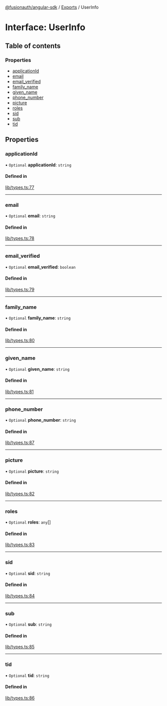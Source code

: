 [@fusionauth/angular-sdk](../README.md) / [Exports](../modules.md) / UserInfo

# Interface: UserInfo

## Table of contents

### Properties

- [applicationId](UserInfo.md#applicationid)
- [email](UserInfo.md#email)
- [email_verified](UserInfo.md#email_verified)
- [family_name](UserInfo.md#family_name)
- [given_name](UserInfo.md#given_name)
- [phone_number](UserInfo.md#phone_number)
- [picture](UserInfo.md#picture)
- [roles](UserInfo.md#roles)
- [sid](UserInfo.md#sid)
- [sub](UserInfo.md#sub)
- [tid](UserInfo.md#tid)

## Properties

### applicationId

• `Optional` **applicationId**: `string`

#### Defined in

[lib/types.ts:77](https://github.com/FusionAuth/fusionauth-javascript-sdk/blob/577b2095f8d4b995dc5a020ced655b8e2d042a3a/packages/sdk-angular/projects/fusionauth-angular-sdk/src/lib/types.ts#L77)

---

### email

• `Optional` **email**: `string`

#### Defined in

[lib/types.ts:78](https://github.com/FusionAuth/fusionauth-javascript-sdk/blob/577b2095f8d4b995dc5a020ced655b8e2d042a3a/packages/sdk-angular/projects/fusionauth-angular-sdk/src/lib/types.ts#L78)

---

### email_verified

• `Optional` **email_verified**: `boolean`

#### Defined in

[lib/types.ts:79](https://github.com/FusionAuth/fusionauth-javascript-sdk/blob/577b2095f8d4b995dc5a020ced655b8e2d042a3a/packages/sdk-angular/projects/fusionauth-angular-sdk/src/lib/types.ts#L79)

---

### family_name

• `Optional` **family_name**: `string`

#### Defined in

[lib/types.ts:80](https://github.com/FusionAuth/fusionauth-javascript-sdk/blob/577b2095f8d4b995dc5a020ced655b8e2d042a3a/packages/sdk-angular/projects/fusionauth-angular-sdk/src/lib/types.ts#L80)

---

### given_name

• `Optional` **given_name**: `string`

#### Defined in

[lib/types.ts:81](https://github.com/FusionAuth/fusionauth-javascript-sdk/blob/577b2095f8d4b995dc5a020ced655b8e2d042a3a/packages/sdk-angular/projects/fusionauth-angular-sdk/src/lib/types.ts#L81)

---

### phone_number

• `Optional` **phone_number**: `string`

#### Defined in

[lib/types.ts:87](https://github.com/FusionAuth/fusionauth-javascript-sdk/blob/577b2095f8d4b995dc5a020ced655b8e2d042a3a/packages/sdk-angular/projects/fusionauth-angular-sdk/src/lib/types.ts#L87)

---

### picture

• `Optional` **picture**: `string`

#### Defined in

[lib/types.ts:82](https://github.com/FusionAuth/fusionauth-javascript-sdk/blob/577b2095f8d4b995dc5a020ced655b8e2d042a3a/packages/sdk-angular/projects/fusionauth-angular-sdk/src/lib/types.ts#L82)

---

### roles

• `Optional` **roles**: `any`[]

#### Defined in

[lib/types.ts:83](https://github.com/FusionAuth/fusionauth-javascript-sdk/blob/577b2095f8d4b995dc5a020ced655b8e2d042a3a/packages/sdk-angular/projects/fusionauth-angular-sdk/src/lib/types.ts#L83)

---

### sid

• `Optional` **sid**: `string`

#### Defined in

[lib/types.ts:84](https://github.com/FusionAuth/fusionauth-javascript-sdk/blob/577b2095f8d4b995dc5a020ced655b8e2d042a3a/packages/sdk-angular/projects/fusionauth-angular-sdk/src/lib/types.ts#L84)

---

### sub

• `Optional` **sub**: `string`

#### Defined in

[lib/types.ts:85](https://github.com/FusionAuth/fusionauth-javascript-sdk/blob/577b2095f8d4b995dc5a020ced655b8e2d042a3a/packages/sdk-angular/projects/fusionauth-angular-sdk/src/lib/types.ts#L85)

---

### tid

• `Optional` **tid**: `string`

#### Defined in

[lib/types.ts:86](https://github.com/FusionAuth/fusionauth-javascript-sdk/blob/577b2095f8d4b995dc5a020ced655b8e2d042a3a/packages/sdk-angular/projects/fusionauth-angular-sdk/src/lib/types.ts#L86)
